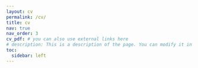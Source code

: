 ```yaml
---
layout: cv
permalink: /cv/
title: cv
nav: true
nav_order: 3
cv_pdf: # you can also use external links here
# description: This is a description of the page. You can modify it in '_pages/cv.md'. You can also change or remove the top pdf download button.
toc:
  sidebar: left
---
```

